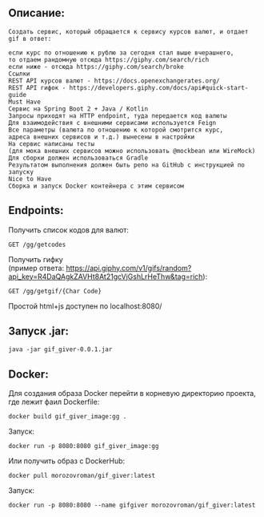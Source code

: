 Описание:
---
```
Создать сервис, который обращается к сервису курсов валют, и отдает gif в ответ:  

если курс по отношению к рублю за сегодня стал выше вчерашнего,  
то отдаем рандомную отсюда https://giphy.com/search/rich  
если ниже - отсюда https://giphy.com/search/broke  
Ссылки  
REST API курсов валют - https://docs.openexchangerates.org/  
REST API гифок - https://developers.giphy.com/docs/api#quick-start-guide  
Must Have  
Сервис на Spring Boot 2 + Java / Kotlin  
Запросы приходят на HTTP endpoint, туда передается код валюты  
Для взаимодействия с внешними сервисами используется Feign  
Все параметры (валюта по отношению к которой смотрится курс,   
адреса внешних сервисов и т.д.) вынесены в настройки  
На сервис написаны тесты   
(для мока внешних сервисов можно использовать @mockbean или WireMock)   
Для сборки должен использоваться Gradle  
Результатом выполнения должен быть репо на GitHub с инструкцией по запуску  
Nice to Have  
Сборка и запуск Docker контейнера с этим сервисом
```  
Endpoints:
---  
Получить список кодов для валют:  
```
GET /gg/getcodes
```  
Получить гифку  
(пример ответа: https://api.giphy.com/v1/gifs/random?api_key=R4DaQAgkZAVHt8At21gcVjGshLrHeThw&tag=rich):
```
GET /gg/getgif/{Char Code}
```  
Простой html+js доступен по localhost:8080/  
 
Запуск .jar:
---
```
java -jar gif_giver-0.0.1.jar
```
Docker:
---
Для создания образа Docker перейти в корневую директорию проекта,  
где лежит фаил Dockerfile:  
```  
docker build gif_giver_image:gg .  
```
Запуск:   
```
docker run -p 8080:8080 gif_giver_image:gg 
``` 
Или получить образ с DockerHub:  
```
docker pull morozovroman/gif_giver:latest 
```
Запуск: 
``` 
docker run -p 8080:8080 --name gifgiver morozovroman/gif_giver:latest
```